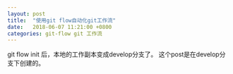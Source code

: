 ```yaml
---
layout: post
title:  "使用git flow自动化git工作流"
date:   2018-06-07 11:21:00 +0800
categories: git-flow git 工作流
---
```

git flow init 后，本地的工作副本变成develop分支了。
这个post是在develop分支下创建的。
